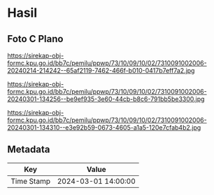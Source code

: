 # Hasil

## Foto C Plano

https://sirekap-obj-formc.kpu.go.id/bb7c/pemilu/ppwp/73/10/09/10/02/7310091002006-20240214-214242--65af2119-7462-466f-b010-0417b7eff7a2.jpg

https://sirekap-obj-formc.kpu.go.id/bb7c/pemilu/ppwp/73/10/09/10/02/7310091002006-20240301-134256--be9ef935-3e60-44cb-b8c6-791bb5be3300.jpg

https://sirekap-obj-formc.kpu.go.id/bb7c/pemilu/ppwp/73/10/09/10/02/7310091002006-20240301-134310--e3e92b59-0673-4605-a1a5-120e7cfab4b2.jpg


## Metadata

| Key        | Value               |
| ---------- | ------------------- |
| Time Stamp | 2024-03-01 14:00:00 |



